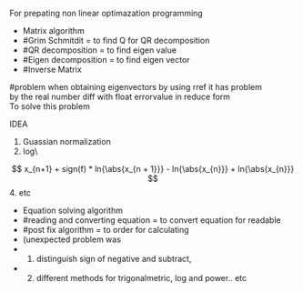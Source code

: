 For prepating non linear optimazation programming

- Matrix algorithm
- #Grim Schmitdit = to find Q for QR decomposition
- #QR decomposition = to find eigen value
- #Eigen decomposition = to find eigen vector
- #Inverse Matrix

#problem
when obtaining eigenvectors by using rref it has problem\
by the real number diff with float errorvalue in reduce form\
To solve this problem 

IDEA
1.  Guassian normalization 
2.  log\

$$
x_{n+1} + sign(f) * ln{\abs{x_{n + 1}}} - ln{\abs{x_{n}}} + ln{\abs{x_{n}}}
$$
4.  etc

- Equation solving algorithm 
- #reading and converting equation = to convert equation for readable 
- #post fix algorithm = to order for calculating
- (unexpected problem was 
- 1. distinguish sign of negative and subtract, 
- 2. different methods for trigonalmetric, log and power.. etc
